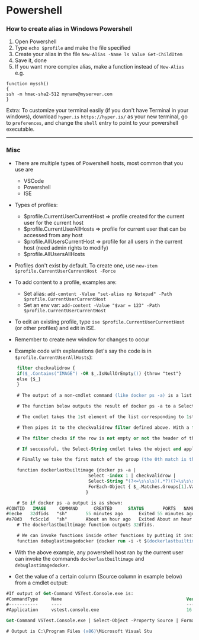 # Powershell

### How to create alias in Windows Powershell

1. Open Powershell
2. Type `echo $profile` and make the file specified
3. Create your alias in the file `New-Alias -Name ls Value Get-ChildItem`
4. Save it, done
5. If you want more complex alias, make a function instead of `New-Alias` e.g.
```
function myssh()
{
ssh -m hmac-sha2-512 myname@myserver.com
}
```

Extra: To customize your terminal easily (if you don't have Terminal in your windows), download `hyper.is` `https://hyper.is/` as your new terminal, go to `preferences`, and change the
`shell` entry to point to your powershell executable.

----------------------
### Misc
- There are multiple types of Powershell hosts, most common that you use are
  - VSCode
  - Powershell
  - ISE
- Types of profiles:
  - $profile.CurrentUserCurrentHost => profile created for the current user for the current host
  - $profile.CurrentUserAllHosts => profile for current user that can be accessed from any host
  - $profile.AllUsersCurrentHost => profile for all users in the current host (need admin rights to modify)
  - $profile.AllUsersAllHosts
- Profiles don't exist by default. To create one, use ```new-item $profile.CurrentUserCurrentHost -Force ```
- To add content to a profile, examples are:
  - Set alias: ```add-content -Value "set-alias np Notepad" -Path $profile.CurrentUserCurrentHost```
  - Set an env var: ```add-content -Value "$var = 123" -Path $profile.CurrentUserCurrentHost```
- To edit an existing profile, type ```ise $profile.CurrentUserCurrentHost``` (or other profiles)
  and edit in ISE.

- Remember to create new window for changes to occur

- Example code with explanations (let's say the code is in ```$profile.CurrentUserAllHosts```):
```ps
    filter checkvalidrow {
    if($_.Contains("IMAGE") -OR $_.IsNullOrEmpty()) {throw "test"}
    else {$_}
    }
    
    # The output of a non-cmdlet command (like docker ps -a) is a list.

    # The function below outputs the result of docker ps -a to a Select cmdlet.

    # The cmdlet takes the 1st element of the list corresponding to 1st row. It is now a String object (remember that cmdlet command outputs objects).

    # Then pipes it to the checkvalidrow filter defined above. With a filter, you can refer to the object with $_.

    # The filter checks if the row is not empty or not the header of the docker ps -a, by invoking the String object's Contains method and IsNullOrEmpty method.

    # If successful, the Select-String cmdlet takes the object and applies a Regex to it. (?<=\s\s\s) means look behind for the first occurence of 3 spaces, (.*?) means match any characters after the 3 spaces non-greedily, and (?=\s\s\s) means look forward to match with 3 spaces. With the non-greedily, we match up to the first occurence of (?=\s\s\s), without the non-greedily we would match the last occurence.

    # Finally we take the first match of the group (the 0th match is the whole row).

    function dockerlastbuiltimage {docker ps -a |
                               Select -index 1 | checkvalidrow |
                               Select-String "(?<=\s\s\s)(.*?)(?=\s\s\s)" | 
                               ForEach-Object { $_.Matches.Groups[1].Value } 
                              }

    # So if docker ps -a output is as shown:
#CONTID   IMAGE     COMMAND      CREATED      STATUS       PORTS   NAMES
#0ecbe   32dfids   "sh"       55 minutes ago      Exited 55 minutes ago      james
#a78d3   fc5cc1d   "sh"       About an hour ago   Exited About an hour ago   john
    # The dockerlastbuiltimage function outputs 32dfids.

    # We can invoke functions inside other functions by putting it inside $()
    function debuglastimagedocker {docker run -i -t $(dockerlastbuiltimage) sh}
```
- With the above example, any powershell host ran by the current user can invoke the commands ```dockerlastbuiltimage``` and ```debuglastimagedocker```.

- Get the value of a certain column (Source column in example below) from a cmdlet output:
```ps
#If output of Get-Command VSTest.Console.exe is:
#CommandType     Name                                               Version    Source
#-----------     ----                                               -------    ------
#Application     vstest.console.exe                                 16.0.31... C:\Program Files (x86)\Microsoft Visual Stud

Get-Command VSTest.Console.exe | Select-Object -Property Source | Format-Table -HideTableHeaders -Wrap

# Output is C:\Program Files (x86)\Microsoft Visual Stu
```
